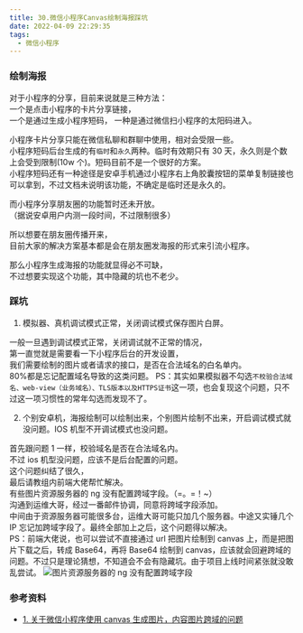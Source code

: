 ```yaml
---
title: 30.微信小程序Canvas绘制海报踩坑
date: 2022-04-09 22:29:35
tags:
  - 微信小程序
---
```


### 绘制海报

对于小程序的分享，目前来说就是三种方法：  
一个是点击小程序的卡片分享链接，  
一个是通过生成小程序短码，
一种是通过微信扫小程序的太阳码进入。

小程序卡片分享只能在微信私聊和群聊中使用，相对会受限一些。  
小程序短码后台生成的有`临时`和`永久`两种。临时有效期只有 30 天，永久则是个数上会受到限制(10w 个)。短码目前不是一个很好的方案。  
小程序短码还有一种途径是安卓手机通过小程序右上角胶囊按钮的菜单复制链接也可以拿到，不过文档未说明该功能，不确定是临时还是永久的。

而小程序分享朋友圈的功能暂时还未开放。  
（据说安卓用户内测一段时间，不过限制很多）

所以想要在朋友圈传播开来，  
目前大家的解决方案基本都是会在朋友圈发海报的形式来引流小程序。

那么小程序生成海报的功能就显得必不可缺，  
不过想要实现这个功能，其中隐藏的坑也不老少。

<!-- more -->

### 踩坑

1. 模拟器、真机调试模式正常，关闭调试模式保存图片白屏。

一般一旦遇到调试模式正常，关闭调试就不正常的情况，  
第一直觉就是需要看一下小程序后台的开发设置，  
我们需要绘制的图片或者请求的接口，是否在合法域名的白名单内。  
80%都是忘记配置域名导致的这类问题。
PS：其实如果模拟器不勾选`不校验合法域名、web-view（业务域名）、TLS版本以及HTTPS证书`这一项，也会复现这个问题，只不过这一项习惯性的常年勾选而发现不了。

2. 个别安卓机，海报绘制可以绘制出来，个别图片绘制不出来，开启调试模式就没问题。IOS 机型不开调试模式也没问题。

首先跟问题 1 一样，校验域名是否在合法域名内。  
不过 ios 机型没问题，应该不是后台配置的问题。  
这个问题纠结了很久，  
最后请教组内前端大佬帮忙解决。  
有些图片资源服务器的 ng 没有配置跨域字段。（=。=！~）  
沟通到运维大哥，经过一番邮件协调，同意将跨域字段添加。  
中间由于资源服务器可能很多台，运维大哥可能只加几个服务器。中途又实锤几个 IP 忘记加跨域字段了。最终全部加上之后，这个问题得以解决。  
PS：前端大佬说，也可以尝试不直接通过 url 把图片绘制到 canvas 上，而是把图片下载之后，转成 Base64，再将 Base64 绘制到 canvas，应该就会回避跨域的问题。不过只是理论猜想，不知道会不会有隐藏坑。由于项目上线时间紧张就没敢乱尝试。
![图片资源服务器的 ng 没有配置跨域字段](../../../../images/image_30_1.png)

### 参考资料

- [1. 关于微信小程序使用 canvas 生成图片，内容图片跨域的问题](https://www.cnblogs.com/DSH-/p/10169016.html)
